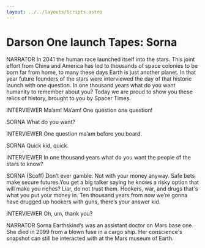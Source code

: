 ```yaml
---
layout: ../../layouts/Scripts.astro
---
```


# Darson One launch Tapes: Sorna

NARRATOR
In 2041 the human race launched itself into the stars. This joint effort from China and America has led to thousands of space colonies to be born far from home, to many these days Earth is just another planet. In that year future founders of the stars were interviewed the day of that historic launch with one question. In one thousand years what do you want humanity to remember about you? Today we are proud to show you these relics of history, brought to you by Spacer Times. 

INTERVIEWER
Ma’am! Ma’am! One question one question!

SORNA
What do you want?

INTERVIEWER
One question ma’am before you board. 

SORNA
Quick kid, quick. 

INTERVIEWER
In one thousand years what do you want the people of the stars to know?

SORNA
(Scoff) Don’t ever gamble. Not with your money anyway. Safe bets make secure futures.You get a big talker saying he knows a risky option that will make you riches? Liar, do not trust them. Hookers, war, and drugs that's what you put your money in. Ten thousand years from now we’re gonna have drugged up hookers with guns, there’s your answer kid. 

INTERVIEWER
Oh, um, thank you?

NARRATOR
Sorna Earthskind’s was an assistant doctor on Mars base one. She died in 2099 from a blown fuse in a cargo ship. Her conscience's snapshot can still be interacted with at the Mars museum of Earth. 